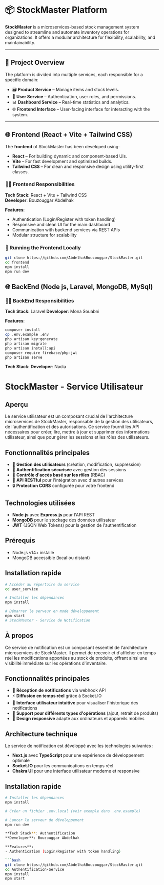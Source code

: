 # 📦 StockMaster Platform

**StockMaster** is a microservices-based stock management system designed to streamline and automate inventory operations for organizations. It offers a modular architecture for flexibility, scalability, and maintainability.

---

## 🧩 Project Overview

The platform is divided into multiple services, each responsible for a specific domain:

- 🗃️ **Product Service** – Manage items and stock levels.
- 👥 **User Service** – Authentication, user roles, and permissions.
- 📊 **Dashboard Service** – Real-time statistics and analytics.
- 🌐 **Frontend Interface** – User-facing interface for interacting with the system.

---

## 🌐 Frontend (React + Vite + Tailwind CSS)

The **frontend** of StockMaster has been developed using:

- **React** – For building dynamic and component-based UIs.
- **Vite** – For fast development and optimized builds.
- **Tailwind CSS** – For clean and responsive design using utility-first classes.

### 🧑‍💻 Frontend Responsibilities

**Tech Stack**: React + Vite + Tailwind CSS  
**Developer**: Bouzouggar Abdelhak

**Features**:
- Authentication (Login/Register with token handling)
- Responsive and clean UI for the main dashboard
- Communication with backend services via REST APIs
- Modular structure for scalability

### 🚀 Running the Frontend Locally

```bash
git clone https://github.com/AbdelhakBouzouggar/StockMaster.git
cd frontend
npm install
npm run dev
```

## 🌐 BackEnd (Node js, Laravel, MongoDB, MySql)

### 🧑🌐 BackEnd Responsibilities

**Tech Stack**: Laravel
**Developer**: Mona Souabni


**Features**:
```bash
composer install
cp .env.example .env
php artisan key:generate
php artisan migrate
php artisan install:api
composer require firebase/php-jwt
php artisan serve
```

**Tech Stack**: 
**Developer**: Nadia

# StockMaster - Service Utilisateur

## Aperçu

Le service utilisateur est un composant crucial de l'architecture microservices de StockMaster, responsable de la gestion des utilisateurs, de l'authentification et des autorisations. Ce service fournit les API nécessaires pour créer, lire, mettre à jour et supprimer des informations utilisateur, ainsi que pour gérer les sessions et les rôles des utilisateurs.

## Fonctionnalités principales

- 👤 **Gestion des utilisateurs** (création, modification, suppression)
- 🔐 **Authentification sécurisée** avec gestion des sessions
- 👮 **Contrôle d'accès basé sur les rôles** (RBAC)
- 🔄 **API RESTful** pour l'intégration avec d'autres services
- 🔒 **Protection CORS** configurée pour votre frontend

## Technologies utilisées

- **Node.js** avec **Express.js** pour l'API REST
- **MongoDB** pour le stockage des données utilisateur
- **JWT** (JSON Web Tokens) pour la gestion de l'authentification

## Prérequis

- Node.js v14+ installé
- MongoDB accessible (local ou distant)

## Installation rapide

```bash
# Accéder au répertoire du service
cd user_service

# Installer les dépendances
npm install

# Démarrer le serveur en mode développement
npm start
# StockMaster - Service de Notification
```

## À propos

Ce service de notification est un composant essentiel de l'architecture microservices de StockMaster. Il permet de recevoir et d'afficher en temps réel les modifications apportées au stock de produits, offrant ainsi une visibilité immédiate sur les opérations d'inventaire.

## Fonctionnalités principales

- 📩 **Réception de notifications** via webhook API
- ⚡ **Diffusion en temps réel** grâce à Socket.IO
- 🔔 **Interface utilisateur intuitive** pour visualiser l'historique des notifications
- 🔄 **Support pour différents types d'opérations** (ajout, retrait de produits)
- 📱 **Design responsive** adapté aux ordinateurs et appareils mobiles

## Architecture technique

Le service de notification est développé avec les technologies suivantes :
- **Next.js** avec **TypeScript** pour une expérience de développement optimale
- **Socket.IO** pour les communications en temps réel
- **Chakra UI** pour une interface utilisateur moderne et responsive

## Installation rapide

```bash
# Installer les dépendances
npm install

# Créer un fichier .env.local (voir exemple dans .env.example)

# Lancer le serveur de développement
npm run dev

**Tech Stack**: Authentification
**Developer**: Bouzouggar Abdelhak

**Features**:
- Authentication (Login/Register with token handling)

```bash
git clone https://github.com/AbdelhakBouzouggar/StockMaster.git
cd Authentification-Service
npm install
npm start
```
